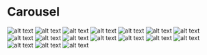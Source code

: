 # Carousel

<div style="max-width: 38em;">
  <ad-carousel snap-align="center">
    <ad-card title="Title" subtitle="Subtitle">
      <picture slot="media">
        <source srcset="https://resources.tidal.com/images/1e9ba9ab/c8d1/4e18/ba06/359089f641a3/1280x1280.jpg" type="image/webp">
        <img loading="lazy" src="https://resources.tidal.com/images/1e9ba9ab/c8d1/4e18/ba06/359089f641a3/1280x1280.jpg" alt="alt text">
      </picture>
    </ad-card>
    <ad-card title="Title" subtitle="Subtitle">
      <picture slot="media">
        <source srcset="https://resources.tidal.com/images/9f4e486a/4d00/4090/b1bc/84cc0d73e92a/1280x1280.jpg" type="image/webp">
        <img loading="lazy" src="https://resources.tidal.com/images/9f4e486a/4d00/4090/b1bc/84cc0d73e92a/1280x1280.jpg" alt="alt text">
      </picture>
    </ad-card>
    <ad-card title="Title" subtitle="Subtitle">
      <picture slot="media">
        <source srcset="https://resources.tidal.com/images/62bbee85/e3bf/4539/a3b5/2d053883e11c/1280x1280.jpg" type="image/webp">
        <img loading="lazy" src="https://resources.tidal.com/images/62bbee85/e3bf/4539/a3b5/2d053883e11c/1280x1280.jpg" alt="alt text">
      </picture>
    </ad-card>
    <ad-card title="Title" subtitle="Subtitle">
      <picture slot="media">
        <source srcset="https://resources.tidal.com/images/1e9ba9ab/c8d1/4e18/ba06/359089f641a3/1280x1280.jpg" type="image/webp">
        <img loading="lazy" src="https://resources.tidal.com/images/1e9ba9ab/c8d1/4e18/ba06/359089f641a3/1280x1280.jpg" alt="alt text">
      </picture>
    </ad-card>
    <ad-card title="Title" subtitle="Subtitle">
      <picture slot="media">
        <source srcset="https://resources.tidal.com/images/9f4e486a/4d00/4090/b1bc/84cc0d73e92a/1280x1280.jpg" type="image/webp">
        <img loading="lazy" src="https://resources.tidal.com/images/9f4e486a/4d00/4090/b1bc/84cc0d73e92a/1280x1280.jpg" alt="alt text">
      </picture>
    </ad-card>
    <ad-card title="Title" subtitle="Subtitle">
      <picture slot="media">
        <source srcset="https://resources.tidal.com/images/62bbee85/e3bf/4539/a3b5/2d053883e11c/1280x1280.jpg" type="image/webp">
        <img loading="lazy" src="https://resources.tidal.com/images/62bbee85/e3bf/4539/a3b5/2d053883e11c/1280x1280.jpg" alt="alt text">
      </picture>
    </ad-card>
    <ad-card title="Title" subtitle="Subtitle">
      <picture slot="media">
        <source srcset="https://resources.tidal.com/images/1e9ba9ab/c8d1/4e18/ba06/359089f641a3/1280x1280.jpg" type="image/webp">
        <img loading="lazy" src="https://resources.tidal.com/images/1e9ba9ab/c8d1/4e18/ba06/359089f641a3/1280x1280.jpg" alt="alt text">
      </picture>
    </ad-card>
    <ad-card title="Title" subtitle="Subtitle">
      <picture slot="media">
        <source srcset="https://resources.tidal.com/images/9f4e486a/4d00/4090/b1bc/84cc0d73e92a/1280x1280.jpg" type="image/webp">
        <img loading="lazy" src="https://resources.tidal.com/images/9f4e486a/4d00/4090/b1bc/84cc0d73e92a/1280x1280.jpg" alt="alt text">
      </picture>
    </ad-card>
    <ad-card title="Title" subtitle="Subtitle">
      <picture slot="media">
        <source srcset="https://resources.tidal.com/images/62bbee85/e3bf/4539/a3b5/2d053883e11c/1280x1280.jpg" type="image/webp">
        <img loading="lazy" src="https://resources.tidal.com/images/62bbee85/e3bf/4539/a3b5/2d053883e11c/1280x1280.jpg" alt="alt text">
      </picture>
    </ad-card>
    <ad-card title="Title" subtitle="Subtitle">
      <picture slot="media">
        <source srcset="https://resources.tidal.com/images/1e9ba9ab/c8d1/4e18/ba06/359089f641a3/1280x1280.jpg" type="image/webp">
        <img loading="lazy" src="https://resources.tidal.com/images/1e9ba9ab/c8d1/4e18/ba06/359089f641a3/1280x1280.jpg" alt="alt text">
      </picture>
    </ad-card>
    <ad-card title="Title" subtitle="Subtitle">
      <picture slot="media">
        <source srcset="https://resources.tidal.com/images/9f4e486a/4d00/4090/b1bc/84cc0d73e92a/1280x1280.jpg" type="image/webp">
        <img loading="lazy" src="https://resources.tidal.com/images/9f4e486a/4d00/4090/b1bc/84cc0d73e92a/1280x1280.jpg" alt="alt text">
      </picture>
    </ad-card>
    <ad-card title="Title" subtitle="Subtitle">
      <picture slot="media">
        <source srcset="https://resources.tidal.com/images/62bbee85/e3bf/4539/a3b5/2d053883e11c/1280x1280.jpg" type="image/webp">
        <img loading="lazy" src="https://resources.tidal.com/images/62bbee85/e3bf/4539/a3b5/2d053883e11c/1280x1280.jpg" alt="alt text">
      </picture>
    </ad-card>
  </ad-carousel>
  <ad-carousel number-of-items="1">
    <ad-card title="Title" subtitle="Subtitle">
      <picture slot="media">
        <source srcset="https://resources.tidal.com/images/1e9ba9ab/c8d1/4e18/ba06/359089f641a3/1280x1280.jpg" type="image/webp">
        <img loading="lazy" src="https://resources.tidal.com/images/1e9ba9ab/c8d1/4e18/ba06/359089f641a3/1280x1280.jpg" alt="alt text">
      </picture>
    </ad-card>
    <ad-card title="Title" subtitle="Subtitle">
      <picture slot="media">
        <source srcset="https://resources.tidal.com/images/9f4e486a/4d00/4090/b1bc/84cc0d73e92a/1280x1280.jpg" type="image/webp">
        <img loading="lazy" src="https://resources.tidal.com/images/9f4e486a/4d00/4090/b1bc/84cc0d73e92a/1280x1280.jpg" alt="alt text">
      </picture>
    </ad-card>
    <ad-card title="Title" subtitle="Subtitle">
      <picture slot="media">
        <source srcset="https://resources.tidal.com/images/62bbee85/e3bf/4539/a3b5/2d053883e11c/1280x1280.jpg" type="image/webp">
        <img loading="lazy" src="https://resources.tidal.com/images/62bbee85/e3bf/4539/a3b5/2d053883e11c/1280x1280.jpg" alt="alt text">
      </picture>
    </ad-card>
    <ad-card title="Title" subtitle="Subtitle">
      <picture slot="media">
        <source srcset="https://resources.tidal.com/images/1e9ba9ab/c8d1/4e18/ba06/359089f641a3/1280x1280.jpg" type="image/webp">
        <img loading="lazy" src="https://resources.tidal.com/images/1e9ba9ab/c8d1/4e18/ba06/359089f641a3/1280x1280.jpg" alt="alt text">
      </picture>
    </ad-card>
    <ad-card title="Title" subtitle="Subtitle">
      <picture slot="media">
        <source srcset="https://resources.tidal.com/images/9f4e486a/4d00/4090/b1bc/84cc0d73e92a/1280x1280.jpg" type="image/webp">
        <img loading="lazy" src="https://resources.tidal.com/images/9f4e486a/4d00/4090/b1bc/84cc0d73e92a/1280x1280.jpg" alt="alt text">
      </picture>
    </ad-card>
    <!--ad-card title="Title" subtitle="Subtitle">
      <picture slot="media">
        <source srcset="https://resources.tidal.com/images/62bbee85/e3bf/4539/a3b5/2d053883e11c/1280x1280.jpg" type="image/webp">
        <img loading="lazy" src="https://resources.tidal.com/images/62bbee85/e3bf/4539/a3b5/2d053883e11c/1280x1280.jpg" alt="alt text">
      </picture>
    </ad-card-->
  </ad-carousel>
</div>
